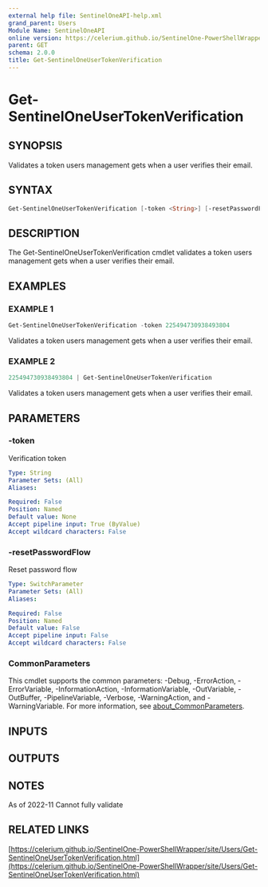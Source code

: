 ```yaml
---
external help file: SentinelOneAPI-help.xml
grand_parent: Users
Module Name: SentinelOneAPI
online version: https://celerium.github.io/SentinelOne-PowerShellWrapper/site/Users/Get-SentinelOneUserTokenVerification.html
parent: GET
schema: 2.0.0
title: Get-SentinelOneUserTokenVerification
---
```


# Get-SentinelOneUserTokenVerification

## SYNOPSIS
Validates a token users management gets when a user verifies their email.

## SYNTAX

```powershell
Get-SentinelOneUserTokenVerification [-token <String>] [-resetPasswordFlow] [<CommonParameters>]
```

## DESCRIPTION
The Get-SentinelOneUserTokenVerification cmdlet validates a token users management gets when a
user verifies their email.

## EXAMPLES

### EXAMPLE 1
```powershell
Get-SentinelOneUserTokenVerification -token 225494730938493804
```

Validates a token users management gets when a user verifies their email.

### EXAMPLE 2
```powershell
225494730938493804 | Get-SentinelOneUserTokenVerification
```

Validates a token users management gets when a user verifies their email.

## PARAMETERS

### -token
Verification token

```yaml
Type: String
Parameter Sets: (All)
Aliases:

Required: False
Position: Named
Default value: None
Accept pipeline input: True (ByValue)
Accept wildcard characters: False
```

### -resetPasswordFlow
Reset password flow

```yaml
Type: SwitchParameter
Parameter Sets: (All)
Aliases:

Required: False
Position: Named
Default value: False
Accept pipeline input: False
Accept wildcard characters: False
```

### CommonParameters
This cmdlet supports the common parameters: -Debug, -ErrorAction, -ErrorVariable, -InformationAction, -InformationVariable, -OutVariable, -OutBuffer, -PipelineVariable, -Verbose, -WarningAction, and -WarningVariable. For more information, see [about_CommonParameters](http://go.microsoft.com/fwlink/?LinkID=113216).

## INPUTS

## OUTPUTS

## NOTES
As of 2022-11
    Cannot fully validate

## RELATED LINKS

[https://celerium.github.io/SentinelOne-PowerShellWrapper/site/Users/Get-SentinelOneUserTokenVerification.html](https://celerium.github.io/SentinelOne-PowerShellWrapper/site/Users/Get-SentinelOneUserTokenVerification.html)

